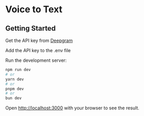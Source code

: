 # Voice to Text

## Getting Started

Get the API key from [Deepgram](https://deepgram.com/)

Add the API key to the .env file

Run the development server:

```bash
npm run dev
# or
yarn dev
# or
pnpm dev
# or
bun dev
```

Open [http://localhost:3000](http://localhost:3000) with your browser to see the result.
